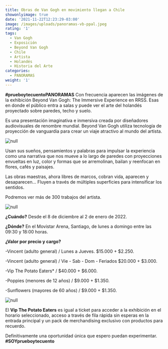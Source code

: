 ```yaml
---
title: Obras de Van Gogh en movimiento llegan a Chile
showonlyimage: true
date: '2021-11-22T12:23:29-03:00'
image: /images/uploads/panoramas-vb-ppal.jpeg
rating: '1'
tags:
  - Van Gogh
  - Exposición
  - Beyond Van Gogh
  - Chile
  - Artista
  - Holandés
  - Historia del Arte
categories:
  - PANORAMAS
weight: '1'
---
```

**\#prueboytecuentoPANORAMAS** Con frecuencia aparecen las imágenes de la exhibición Beyond Van Gogh: The Immersive Experience en RRSS. Esas en donde el público entra a salas y puede ver el arte del holandés proyectado sobre paredes, techo y suelo.

<!--more-->

Es una presentación imaginativa e inmersiva creada por diseñadores audiovisuales de renombre mundial. Beyond Van Gogh utiliza tecnología de proyección de vanguardia para crear un viaje atractivo al mundo del artista. 

![null](/images/uploads/panoramas-vb-ppal.jpeg)

Usan sus sueños, pensamientos y palabras para impulsar la experiencia como una narrativa que nos mueve a lo largo de paredes con proyecciones envueltas en luz, color y formas que se arremolinan, bailan y reenfocan en flores, cafés y paisajes. 

Las obras maestras, ahora libres de marcos, cobran vida, aparecen y desaparecen… Fluyen a través de múltiples superficies para intensificar los sentidos. 

Podremos ver más de 300 trabajos del artista.

![null](/images/uploads/panoramas-vb-2.jpg)

**¿Cuándo?** Desde el 8 de diciembre al 2 de enero de 2022.

**¿Dónde?** En el Movistar Arena, Santiago, de lunes a domingo entre las 09:30 y 18:00 horas.

**¿Valor por precio y cargo?**

\-Vincent (adulto general) / Lunes a Jueves. $15.000 + $2.250.

\-Vincent (adulto general) / Vie - Sab - Dom - Feriados	$20.000	+ $3.000.

\-Vip The Potato Eaters* / $40.000 + $6.000.

\-Poppies (menores de 12 años) / $9.000	+ $1.350.

\-Sunflowers (mayores de 60 años) / $9.000 + $1.350.

![null](/images/uploads/panoramas-vb-3.jpg)

El **Vip The Potato Eaters** es igual a ticket para acceder a la exhibición en el horario seleccionado, acceso a través de fila rápida sin esperas en la entrada principal y un pack de merchandising exclusivo con productos para recuerdo.

Definitivamente una oportunidad única que espero puedan experimentar. **\#SOYprueboytecuento**
